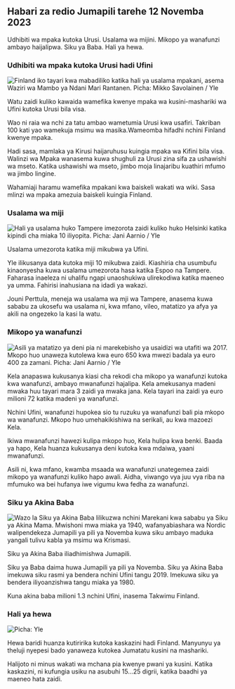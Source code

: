## Habari za redio Jumapili tarehe 12 Novemba 2023

Udhibiti wa mpaka kutoka Urusi. Usalama wa mijini. Mikopo ya wanafunzi ambayo haijalipwa. Siku ya Baba. Hali ya hewa.

### Udhibiti wa mpaka kutoka Urusi hadi Ufini

![Finland iko tayari kwa mabadiliko katika hali ya usalama mpakani, asema Waziri wa Mambo ya Ndani Mari Rantanen. Picha: Mikko Savolainen / Yle](https://images.cdn.yle.fi/image/upload/c_crop,h_2720,w_4836,x_0,y_450/ar_1.7777777777777777,c_fill,g_faces_60,wh_1.q_auto:eco/f_auto/fl_lossy/v1695988171/39-11790926516b884859ee)

Watu zaidi kuliko kawaida wamefika kwenye mpaka wa kusini-mashariki wa Ufini kutoka Urusi bila visa.

Wao ni raia wa nchi za tatu ambao wametumia Urusi kwa usafiri. Takriban 100 kati yao wamekuja msimu wa masika.Wameomba hifadhi nchini Finland kwenye mpaka.

Hadi sasa, mamlaka ya Kirusi haijaruhusu kuingia mpaka wa Kifini bila visa. Walinzi wa Mpaka wanasema kuwa shughuli za Urusi zina sifa za ushawishi wa mseto. Katika ushawishi wa mseto, jimbo moja linajaribu kuathiri mfumo wa jimbo lingine.

Wahamiaji haramu wamefika mpakani kwa baiskeli wakati wa wiki. Sasa mlinzi wa mpaka amezuia baiskeli kuingia Finland.

### Usalama wa miji

![Hali ya usalama huko Tampere imezorota zaidi kuliko huko Helsinki katika kipindi cha miaka 10 iliyopita. Picha: Jani Aarnio / Yle](https://images.cdn.yle.fi/image/upload/c_crop,h_2687,w_4777,x_1,y_258/ar_1.777777777777777,c_fill,g_faces,w_605.0q_auto:eco/f_auto/fl_lossy/v1699517677/39-1197321654a95de6dbe7)

Usalama umezorota katika miji mikubwa ya Ufini.

Yle ilikusanya data kutoka miji 10 mikubwa zaidi. Kiashiria cha usumbufu kinaonyesha kuwa usalama umezorota hasa katika Espoo na Tampere. Faharasa inaeleza ni uhalifu ngapi unaoshukiwa ulirekodiwa katika maeneo ya umma. Fahirisi inahusiana na idadi ya wakazi.

Jouni Perttula, meneja wa usalama wa mji wa Tampere, anasema kuwa sababu za ukosefu wa usalama ni, kwa mfano, vileo, matatizo ya afya ya akili na ongezeko la kasi la watu.

### Mikopo ya wanafunzi

![Asili ya matatizo ya deni pia ni marekebisho ya usaidizi wa utafiti wa 2017. Mkopo huo unaweza kutolewa kwa euro 650 kwa mwezi badala ya euro 400 za zamani. Picha: Jani Aarnio / Yle](https://images.cdn.yle.fi/image/upload/c_crop,h_3078,w_5472,x_0,y_557/ar_1.777777777777777,c_fill,g_faces,w_1_10,w_605.q_auto:eco/f_auto/fl_lossy/v1694583672/39-1171262650149d3dfd0c)

Kela anapaswa kukusanya kiasi cha rekodi cha mikopo ya wanafunzi kutoka kwa wanafunzi, ambayo mwanafunzi hajalipa. Kela amekusanya madeni mwaka huu tayari mara 3 zaidi ya mwaka jana. Kela tayari ina zaidi ya euro milioni 72 katika madeni ya wanafunzi.

Nchini Ufini, wanafunzi hupokea sio tu ruzuku ya wanafunzi bali pia mkopo wa wanafunzi. Mkopo huo umehakikishiwa na serikali, au kwa mazoezi Kela.

Ikiwa mwanafunzi hawezi kulipa mkopo huo, Kela hulipa kwa benki. Baada ya hapo, Kela huanza kukusanya deni kutoka kwa mdaiwa, yaani mwanafunzi.

Asili ni, kwa mfano, kwamba msaada wa wanafunzi unategemea zaidi mikopo ya wanafunzi kuliko hapo awali. Aidha, viwango vya juu vya riba na mfumuko wa bei hufanya iwe vigumu kwa fedha za wanafunzi.

### Siku ya Akina Baba

![Wazo la Siku ya Akina Baba lilikuzwa nchini Marekani kwa sababu ya Siku ya Akina Mama. Mwishoni mwa miaka ya 1940, wafanyabiashara wa Nordic walipendekeza Jumapili ya pili ya Novemba kuwa siku ambayo maduka yangali tulivu kabla ya msimu wa Krismasi.](https://images.cdn.yle.fi/image/upload/c_crop,h_360,w_640,x_0,y_0/ar_1.7777777777777777,c_fill,g_faces,h_675,w_1200/dpr_1.0/q_auto:eco/f_auto/fl_lossy/v151030765747ad)

Siku ya Akina Baba iliadhimishwa Jumapili.

Siku ya Baba daima huwa Jumapili ya pili ya Novemba. Siku ya Akina Baba imekuwa siku rasmi ya bendera nchini Ufini tangu 2019. Imekuwa siku ya bendera iliyoanzishwa tangu miaka ya 1980.

Kuna akina baba milioni 1.3 nchini Ufini, inasema Takwimu Finland.

### Hali ya hewa

![ Picha: Yle](https://images.cdn.yle.fi/image/upload/c_crop,h_1080,w_1919,x_0,y_0/ar_1.7777777777777777,c_fill,g_faces,h_6710/0_pq2.:eco/f_auto/fl_lossy/v1699803736/39-11995176550f22164d93)

Hewa baridi huanza kutiririka kutoka kaskazini hadi Finland. Manyunyu ya theluji nyepesi bado yanaweza kutokea Jumatatu kusini na mashariki.

Halijoto ni minus wakati wa mchana pia kwenye pwani ya kusini. Katika kaskazini, ni kufungia usiku na asubuhi 15\...25 digrii, katika baadhi ya maeneo hata zaidi.